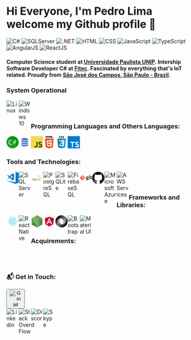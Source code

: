 # Hi Everyone, I'm Pedro Lima welcome my Github profile 👋

![C#](https://img.shields.io/badge/C%23-Intermediate-blue)
![SQLServer](https://img.shields.io/badge/SQLServer-Expert-green)
![.NET](https://img.shields.io/badge/.NET-Intermediate-blue)
![HTML](https://img.shields.io/badge/HTML-Expert-green)
![CSS](https://img.shields.io/badge/CSS-Expert-green)
![JavaScript](https://img.shields.io/badge/JavaScript-Intermediate-blue)
![TypeScript](https://img.shields.io/badge/TypeScript-Intermediate-blue)
![AngularJS](https://img.shields.io/badge/AngularJS-Intermediate-blue)
![ReactJS](https://img.shields.io/badge/ReactJS-Intermediate-blue)

#### Computer Science student at [Universidade Paulista UNIP](https://unip.br/). Intership Software Developer C# at [Fitec](http://www.fitec.org.br/en/home/). Fascinated by everything that's IoT related. Proudly from [São José dos Campos, São Paulo - Brazil](https://goo.gl/maps/W2uRhMEA3aT3Cy4F6).

<h3> System Operational </h3>
<img align="left" alt="Linux" width="32px" src="https://img.icons8.com/color/48/000000/linux.png"/>
<img align="left" alt="Windows 10" width="32px" src="https://img.icons8.com/color/48/000000/windows-10.png"/>

<br />
<br />
<h3> Programming Languages and Others Languages: </h3>
<img align="left" alt="C#" width="32px" src="https://raw.githubusercontent.com/github/explore/80688e429a7d4ef2fca1e82350fe8e3517d3494d/topics/csharp/csharp.png" />
<img align="left" alt="SQL" width="32px" src="https://raw.githubusercontent.com/github/explore/80688e429a7d4ef2fca1e82350fe8e3517d3494d/topics/sql/sql.png" />
<img align="left" alt="JavaScript" width="32px" src="https://raw.githubusercontent.com/github/explore/80688e429a7d4ef2fca1e82350fe8e3517d3494d/topics/javascript/javascript.png" />
<img align="left" alt="HTML5" width="32px" src="https://raw.githubusercontent.com/github/explore/80688e429a7d4ef2fca1e82350fe8e3517d3494d/topics/html/html.png" />
<img align="left" alt="CSS3" width="32px" src="https://raw.githubusercontent.com/github/explore/80688e429a7d4ef2fca1e82350fe8e3517d3494d/topics/css/css.png" />
<img align="left" alt="TypeScript" width="32px" src="https://raw.githubusercontent.com/github/explore/80688e429a7d4ef2fca1e82350fe8e3517d3494d/topics/typescript/typescript.png" />

<br />
<br />
<h3> Tools and Technologies: </h3>
<img align="left" alt="Visual Studio Code" width="32px" src="https://raw.githubusercontent.com/github/explore/80688e429a7d4ef2fca1e82350fe8e3517d3494d/topics/visual-studio-code/visual-studio-code.png" />
<img align="left" alt="SQL Server" width="32px" src="https://img.icons8.com/color/48/000000/microsoft-sql-server.png" />
<img align="left" alt="MySQL" width="32px" src="https://raw.githubusercontent.com/github/explore/80688e429a7d4ef2fca1e82350fe8e3517d3494d/topics/mysql/mysql.png" />
<img align="left" alt="PostgreSQL" width="32px" src="https://img.icons8.com/color/48/000000/postgreesql.png" />
<img align="left" alt="SQLite" width="32px" src="https://img.icons8.com/fluent/48/000000/database.png" />
<img align="left" alt="FirebaseSQL" width="32px" src="https://img.icons8.com/color/48/000000/firebase.png"/>
<img align="left" alt="Git" width="32px" src="https://raw.githubusercontent.com/github/explore/80688e429a7d4ef2fca1e82350fe8e3517d3494d/topics/git/git.png" />
<img align="left" alt="GitHub" width="32px" src="https://raw.githubusercontent.com/github/explore/78df643247d429f6cc873026c0622819ad797942/topics/github/github.png" />
<img align="left" alt="Microsoft Azure" width="32px" src="https://img.icons8.com/color/48/000000/azure-1.png"/>
<img  align="left" alt="AWS Services" width="32px" src="https://img.icons8.com/color/48/000000/amazon-web-services.png"/>

<br />
<br />
<h3> Frameworks and Libraries: </h3>
<img align="left" alt="ReactJS" width="32px" src="https://raw.githubusercontent.com/github/explore/80688e429a7d4ef2fca1e82350fe8e3517d3494d/topics/react/react.png" />
<img align="left" alt="React Native" width="32px" src="https://img.icons8.com/color/48/000000/react-native.png"/>
<img align="left" alt="NodeJS" width="32px" src="https://raw.githubusercontent.com/github/explore/80688e429a7d4ef2fca1e82350fe8e3517d3494d/topics/nodejs/nodejs.png" />
<img align="left" alt="AngularJS" width="32px" src="https://raw.githubusercontent.com/github/explore/80688e429a7d4ef2fca1e82350fe8e3517d3494d/topics/angular/angular.png" />
<img align="left" alt="JSON" width="32px" src="https://raw.githubusercontent.com/github/explore/80688e429a7d4ef2fca1e82350fe8e3517d3494d/topics/json/json.png" />
<img align="left" alt="Bootstrap" width="32px" src="https://img.icons8.com/color/48/000000/bootstrap.png"/>
<img align="left" alt="Material UI" width="32px" src="https://img.icons8.com/color/48/000000/material-ui.png"/>

<br />
<br />
<h3> Acquirements: </h3>


<br />
<br />
<h3> 📬 Get in Touch: </h3>
<form method="post" action="mailto:pedro.freitas.lima.97@gmail.com"><button type="submit" value="Send email"><img align="left" alt="Gmail" width="32px" src="https://img.icons8.com/plasticine/100/000000/gmail.png"/></button></form>
<a href="https://linkedin.com/in/pedrofreitaslima"><img align="left" alt="Linkedin" width="32px" src="https://img.icons8.com/fluent/48/000000/linkedin.png"/></a>   
<a href=""><img align="left" alt="Stack OverFlow" width="32px" src="https://img.icons8.com/color/48/000000/stackoverflow.png"/></a>
<a href=""><img align="left" alt="Discord" width="32px" src="https://img.icons8.com/doodle/48/000000/discord-logo.png"/></a>
<a href=""><img align="left" alt="Skype" width="32px" src="https://img.icons8.com/cute-clipart/64/000000/skype.png"/></a>
